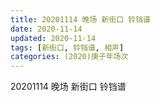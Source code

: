 ```yaml
---
title: 20201114 晚场 新街口 铃铛谱 
date: 2020-11-14
updated: 2020-11-14
tags: [新街口, 铃铛谱, 相声] 
categories: (2020)庚子年场次 
---
```

20201114 晚场 新街口 铃铛谱 

